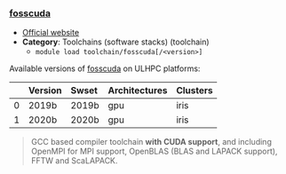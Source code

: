 ### [fosscuda]((none))

* [Official website]((none))
* __Category__: Toolchains (software stacks) (toolchain)
    -  `module load toolchain/fosscuda[/<version>]`

Available versions of [fosscuda]((none)) on ULHPC platforms:

|    | Version   | Swset   | Architectures   | Clusters   |
|---:|:----------|:--------|:----------------|:-----------|
|  0 | 2019b     | 2019b   | gpu             | iris       |
|  1 | 2020b     | 2020b   | gpu             | iris       |

> GCC based compiler toolchain __with CUDA support__, and including OpenMPI for MPI support, OpenBLAS (BLAS and LAPACK support), FFTW and ScaLAPACK.
